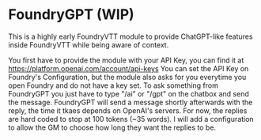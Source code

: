 # FoundryGPT (WIP)
This is a highly early FoundryVTT module to provide ChatGPT-like features inside FoundryVTT while being aware of context.

You first have to provide the module with your API Key, you can find it at https://platform.openai.com/account/api-keys
You can set the API Key on Foundry's Configuration, but the module also asks for you everytime you open Foundry and do not have a key set.
To ask something from FoundryGPT you just have to type "/ai" or "/gpt" on the chatbox and send the message. FoundryGPT will send a message shortly afterwards with the reply, the time it tkaes depends on OpenAI's servers.
For now, the replies are hard coded to stop at 100 tokens (~35 words). I will add a configuration to allow the GM to choose how long they want the replies to be.
